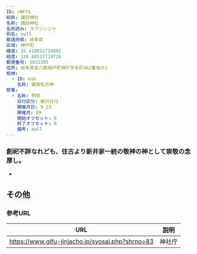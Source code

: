 ```yaml
---
ID: rNFfS
総称: 諏訪神社
名称: 諏訪神社
名称読み: スワジンジャ
別名: null
都道府県: 岐阜県
区域: 神戸町
緯度: 35.418852734892
経度: 136.60537719726
郵便番号: 5032305
住所: 岐阜県安八郡神戸町神戸字本町462番地の1
祭神:
  - ID: eak
    名称: 建御名方神
祭事:
  - 名称: 例祭
    日付区分: 絶対日付
    開催月日: 9-23
    開催月: 09
    開始オフセット: 0
    終了オフセット: 0
    備考: null
---
```


### 創祀不詳なれども、往古より新井家一統の敬神の神として崇敬の念厚し。

-

## その他

### 参考URL

| URL                                              | 説明   |
| ------------------------------------------------ | ------ |
| https://www.gifu-jinjacho.jp/syosai.php?shrno=83 | 神社庁 |
